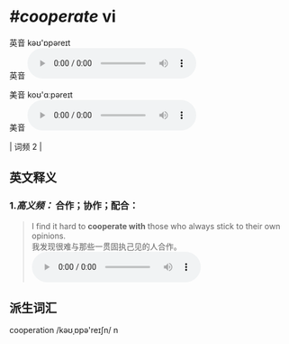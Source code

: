 # ***\#cooperate*** vi
英音 kəʊ'ɒpəreɪt  
英音
<audio src="./media/cooperate-B.aac" controls="controls"></audio>

美音 koʊ'ɑːpəreɪt  
美音
<audio src="./media/cooperate.aac" controls="controls"></audio>



| 词频 2 |  

英文释义
---
### 1.*高义频：* **合作；协作；配合：**  

 > I find it hard to **cooperate with** those who always stick to their own opinions.  
 > 我发现很难与那些一贯固执己见的人合作。    
<audio src="./media/1-cooperate.aac" controls="controls"></audio>


派生词汇
---
cooperation /kəʊˌɒpə'reɪʃn/ n   

